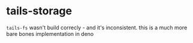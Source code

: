 # tails-storage

`tails-fs` wasn't build correcly - and it's inconsistent. this is a much more bare bones implementation in deno
